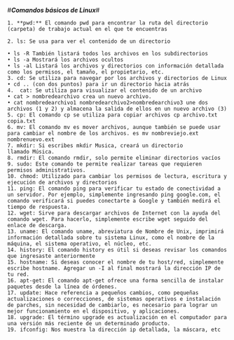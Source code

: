#***Comandos básicos de Linux***#

    1. **pwd:** El comando pwd para encontrar la ruta del directorio (carpeta) de trabajo actual en el que te encuentras
    
    2. ls: Se usa para ver el contenido de un directorio
    
    • ls -R También listará todos los archivos en los subdirectorios
    • ls -a Mostrará los archivos ocultos
    • ls -al Listará los archivos y directorios con información detallada como los permisos, el tamaño, el propietario, etc.
    3. cd: Se utiliza para navegar por los archivos y directorios de Linux
    • cd .. (con dos puntos) para ir un directorio hacia atrás
    4.  cat: Se utiliza para visualizar el contenido de un archivo
    • cat > nombredearchivo crea un nuevo archivo.
    • cat nombredearchivo1 nombredearchivo2>nombredearchivo3 une dos archivos (1 y 2) y almacena la salida de ellos en un nuevo archivo (3)
    5. cp: El comando cp se utiliza para copiar archivos cp archivo.txt copia.txt
    6. mv: El comando mv es mover archivos, aunque también se puede usar para cambiar el nombre de los archivos. es mv nombreviejo.ext nombrenuevo.ext
    7. mkdir: Si escribes mkdir Musica, creará un directorio llamado Música.
    8. rmdir: El comando rmdir, solo permite eliminar directorios vacíos
    9. sudo: Este comando te permite realizar tareas que requieren permisos administrativos.
    10. chmod: Utilizado para cambiar los permisos de lectura, escritura y ejecución de archivos y directorios 
    11. ping: El comando ping para verificar tu estado de conectividad a un servidor. Por ejemplo, simplemente ingresando ping google.com, el comando verificará si puedes conectarte a Google y también medirá el tiempo de respuesta.
    12. wget: Sirve para descargar archivos de Internet con la ayuda del comando wget. Para hacerlo, simplemente escribe wget seguido del enlace de descarga.
    13. uname: El comando uname, abreviatura de Nombre de Unix, imprimirá información detallada sobre tu sistema Linux, como el nombre de la máquina, el sistema operativo, el núcleo, etc.
    14. history: El comando history es útil si deseas revisar los comandos que ingresaste anteriormente
    15. hostname: Si deseas conocer el nombre de tu host/red, simplemente escribe hostname. Agregar un -I al final mostrará la dirección IP de tu red.
    16. apt-get: El comando apt-get ofrece una forma sencilla de instalar paquetes desde la línea de órdenes.
    17. update: Hace referencia a pequeños cambios, como pequeñas actualizaciones o correcciones, de sistemas operativos e instalación de parches, sin necesidad de cambiarlo, es necesario para lograr un mejor funcionamiento en el dispositivo, y aplicaciones.
    18. upgrade: El término upgrade es actualización en el computador para una versión más reciente de un determinado producto.
    19. ifconfig: Nos muestra la dirección ip detallada, la máscara, etc

